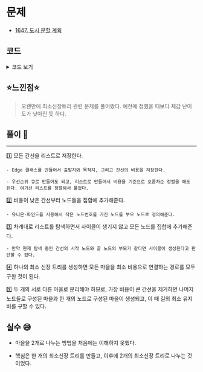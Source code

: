# 문제
- [1647. 도시 분할 계획](https://www.acmicpc.net/problem/1647)

## 코드

<details><summary> 코드 보기 </summary>

``` java
import java.io.BufferedReader;
import java.io.IOException;
import java.io.InputStreamReader;
import java.util.ArrayList;
import java.util.Collections;
import java.util.List;
import java.util.StringTokenizer;

class Edge implements Comparable{
    int src, dst, cost;

    public Edge(int src, int dst, int cost) {
        this.src = src;
        this.dst = dst;
        this.cost = cost;
    }

    @Override
    public int compareTo(Object o) {
        return this.cost - ((Edge)o).cost;
    }
}

public class Q1647 {
    static int n, m, parent[];
    static List<Edge> adj;

    public static void main(String[] args) throws IOException {
        init();
        solution();
    }

    private static void solution() {
        int ans = 0, last = 0;
        for (int i = 0; i < adj.size(); i++) {
            Edge here = adj.get(i);
            int u = here.src, v = here.dst, cost = here.cost;
            u = find(u); v = find(v);
            if(u == v) continue;
            union(u, v);
            ans += cost;
            last = cost;
        }
        System.out.println(ans - last);
    }

    private static void union(int u, int v) {
        u = find(u); v = find(v);
        if(u == v) return;
        if(u > v){
            int temp = u;
            u = v;
            v = temp;
        }
        parent[v] = u;
    }

    private static int find(int v) {
        if(parent[v] == v) return v;
        return parent[v] = find(parent[v]);
    }

    private static void init() throws IOException {
        BufferedReader br = new BufferedReader(new InputStreamReader(System.in));
        StringTokenizer st = new StringTokenizer(br.readLine());
        n = Integer.parseInt(st.nextToken());
        m = Integer.parseInt(st.nextToken());
        adj = new ArrayList<>();
        parent = new int[n + 1];
        for (int i = 0; i <= n; i++)
            parent[i] = i;

        for (int i = 0; i < m; i++) {
            st = new StringTokenizer(br.readLine());
            int s = Integer.parseInt(st.nextToken());
            int d = Integer.parseInt(st.nextToken());
            int c = Integer.parseInt(st.nextToken());
            adj.add(new Edge(s, d, c));
        }

        Collections.sort(adj);
    }
}

```
</details>

## ⭐️느낀점⭐️
> 오랜만에 최소신장트리 관련 문제를 풀어봤다. 예전에 접했을 때보다 체감 난이도가 낮아진 듯 하다.

## 풀이 📣
<hr/>

1️⃣ 모든 간선을 리스트로 저장한다.

    - Edge 클래스를 만들어서 출발지와 목적지, 그리고 간선의 비용을 저장한다.

    - 우선순위 큐로 만들어도 되고, 리스트로 만들어서 비용을 기준으로 오름차순 정렬을 해도 된다. 여기선 리스트를 정렬해서 풀었다.


2️⃣ 비용이 낮은 간선부터 노드들을 집합에 추가해준다.

    - 유니온-파인드를 사용해서 작은 노드번호를 가진 노드를 부모 노드로 정의해준다. 


3️⃣ 차례대로 리스트를 탐색하면서 사이클이 생기지 않고 모든 노드를 집합에 추가해준다.

    - 만약 현재 탐색 중인 간선의 시작 노드와 끝 노드의 부모가 같다면 사이클이 생성된다고 판단할 수 있다.


4️⃣ 하나의 최소 신장 트리를 생성하면 모든 마을을 최소 비용으로 연결하는 경로를 모두 구한 것이 된다.


5️⃣ 두 개의 서로 다른 마을로 분리해야 하므로, 가장 비용이 큰 간선을 제거하면 나머지 노드들로 구성된 마을과 한 개의 노드로 구성된 마을이 생성되고, 이 때 길의 최소 유지비를 구할 수 있다.

## 실수 😅
- 마을을 2개로 나누는 방법을 처음에는 이해하지 못했다.

- 핵심은 한 개의 최소신장 트리를 만들고, 이후에 2개의 최소신장 트리로 나누는 것이었다.